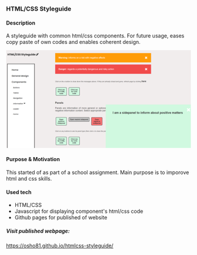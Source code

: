 ### HTML/CSS Styleguide

#### Description 
A styleguide with common html/css components. For future usage, eases copy paste of own codes and enables coherent design. 


<!-- #+html: <p  width="800"><img src="https://github.com/osho81/htmlcss-styleguide/master/images/pic-of-styleguide.png" /></p> -->
<img src="images/pic-of-styleguide.png" alt="Pic from the website" width="800"/>


#### Purpose & Motivation
This started of as part of a school assignment. 
Main purpose is to imporove html and css skills. 

#### Used tech
- HTML/CSS
- Javascript for displaying component's html/css code 
- Github pages for published of website

##### Visit published webpage:
https://osho81.github.io/htmlcss-styleguide/  
